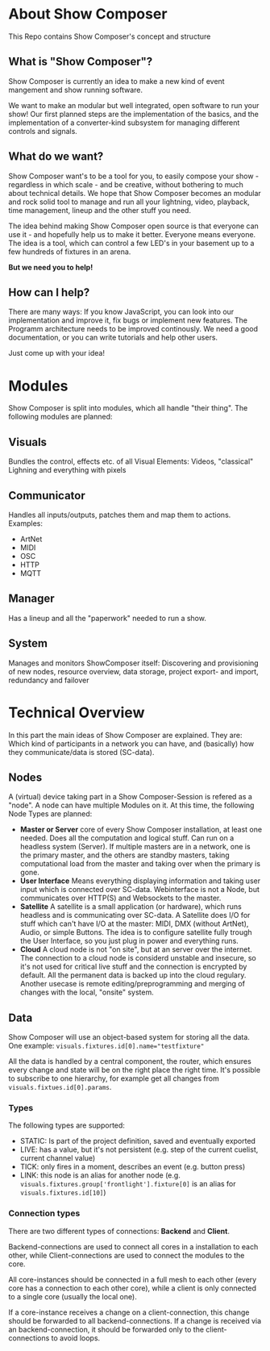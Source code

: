 # About Show Composer
This Repo contains Show Composer's concept and structure

## What is "Show Composer"?
Show Composer is currently an idea to make a new kind of event mangement and show running software.

We want to make an modular but well integrated, open software to run your show!
Our first planned steps are the implementation of the basics, and the implementation of a converter-kind subsystem for managing different controls and signals.

## What do we want?
Show Composer want's to be a tool for you, to easily compose your show - regardless in which scale - and be creative, without bothering to much about technical details. 
We hope that Show Composer becomes an modular and rock solid tool to manage and run all your lightning, video, playback, time management, lineup and the other stuff you need.

The idea behind making Show Composer open source is that everyone can use it - and hopefully help us to make it better.
Everyone means everyone. The idea is a tool, which can control a few LED's in your basement up to a few hundreds of fixtures in an arena. 

**But we need you to help!**

## How can I help?
There are many ways: If you know JavaScript, you can look into our implementation and improve it, fix bugs or implement new features. The Programm architecture needs to be improved continously. We need a good documentation, or you can write tutorials and help other users. 

Just come up with your idea!

# Modules
Show Composer is split into modules, which all handle "their thing". The following modules are planned:
## Visuals
Bundles the control, effects etc. of all Visual Elements: Videos, "classical" Lighning and everything with pixels
## Communicator
Handles all inputs/outputs, patches them and map them to actions.
Examples:
- ArtNet
- MIDI
- OSC
- HTTP
- MQTT
## Manager
Has a lineup and all the "paperwork" needed to run a show.
## System
Manages and monitors ShowComposer itself: Discovering and provisioning of new nodes, resource overview, data storage, project export- and import, redundancy and failover

# Technical Overview
In this part the main ideas of Show Composer are explained. They are: Which kind of participants in a network you can have, and (basically) how they communicate/data is stored (SC-data).
## Nodes
A (virtual) device taking part in a Show Composer-Session is refered as a "node". A node can have multiple Modules on it.
At this time, the following Node Types are planned:
- **Master or Server** core of every Show Composer installation, at least one needed. Does all the computation and logical stuff. Can run on a headless system (Server). If multiple masters are in a network, one is the primary master, and the others are standby masters, taking computational load from the master and taking over when the primary is gone.
- **User Interface** Means everything displaying information and taking user input which is connected over SC-data. Webinterface is not a Node, but communicates over HTTP(S) and Websockets to the master.
- **Satellite** A satellite is a small application (or hardware), which runs headless and is communicating over SC-data. A Satellite does I/O for stuff which can't have I/O at the master: MIDI, DMX (without ArtNet), Audio, or simple Buttons. The idea is to configure satellite fully trough the User Interface, so you just plug in power and everything runs.
- **Cloud** A cloud node is not "on site", but at an server over the internet. The connection to a cloud node is considerd unstable and insecure, so it's not used for critical live stuff and the connection is encrypted by default. All the permanent data is backed up into the cloud regulary. Another usecase is remote editing/preprogramming and merging of changes with the local, "onsite" system.
## Data
Show Composer will use an object-based system for storing all the data. One example:
`visuals.fixtures.id[0].name="testfixture"`

All the data is handled by a central component, the router, which ensures every change and state will be on the right place the right time. It's possible to subscribe to one hierarchy, for example get all changes from `visuals.fixtues.id[0].params`.

### Types
The following types are supported:
- STATIC: Is part of the project definition, saved and eventually exported
- LIVE: has a value, but it's not persistent (e.g. step of the current cuelist, current channel value)
- TICK: only fires in a moment, describes an event (e.g. button press)
- LINK: this node is an alias for another node (e.g. `visuals.fixtures.group['frontlight'].fixture[0]`  is an alias for `visuals.fixtures.id[10]`)

### Connection types

There are two different types of connections: **Backend** and **Client**.

Backend-connections are used to connect all cores in a installation to each other, while Client-connections are used to connect the modules to the core.

All core-instances should be connected in a full mesh to each other (every core has a connection to each other core), while a client is only connected to a single core (usually the local one).

If a core-instance receives a change on a client-connection, this change should be forwarded to all backend-connections. If a change is received via an backend-connection, it should be forwarded only to the client-connections to avoid loops.

